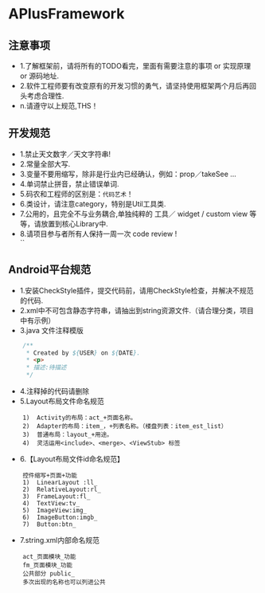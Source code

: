 
# APlusFramework

## 注意事项
*   1.了解框架前，请将所有的TODO看完，里面有需要注意的事项 or 实现原理 or 源码地址.  
*   2.软件工程师要有改变原有的开发习惯的勇气，请坚持使用框架两个月后再回头考虑合理性.
*   n.请遵守以上规范,THS！

## 开发规范
*   1.禁止天文数字／天文字符串!  
*   2.常量全部大写.  
*   3.变量不要用缩写，除非是行业内已经确认，例如：prop／takeSee ...  
*   4.单词禁止拼音，禁止错误单词.  
*   5.码农和工程师的区别是：`代码艺术`！  
*   6.类设计，请注意category，特别是Util工具类.  
*   7.公用的，且完全不与业务耦合,单独纯粹的 工具／ widget / custom view 等等，请放置到核心Library中.  
*   8.请项目参与者所有人保持一周一次 code review !  
``
## Android平台规范
*   1.安装CheckStyle插件，提交代码前，请用CheckStyle检查，并解决不规范的代码.
*   2.xml中不可包含静态字符串，请抽出到string资源文件.（请合理分类，项目中有示例） 
*   3.java 文件注释模版
```java 
    /**
     * Created by ${USER} on ${DATE}.
     * <p>
     * 描述:待描述
     */
```
*   4.注释掉的代码请删除
*   5.Layout布局文件命名规范
```
    1)  Activity的布局：act_+页面名称。
    2)  Adapter的布局：item_，+列表名称。（楼盘列表：item_est_list）
    3)  普通布局：layout_+用途。
    4)  灵活运用<include>、<merge>、<ViewStub> 标签
```

*   6.【Layout布局文件id命名规范】
```
    控件缩写+页面+功能
    1)	LinearLayout :ll_
    2)	RelativeLayout:rl_
    3)	FrameLayout:fl_
    4)	TextView:tv_
    5)	ImageView:img_
    6)	ImageButton:imgb_
    7)	Button:btn_
```

*   7.string.xml内部命名规范
```
    act_页面模块_功能
    fm_页面模块_功能
    公共部分 public_
    多次出现的名称也可以列进公共
```
